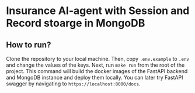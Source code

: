 # Insurance AI-agent with Session and Record stoarge in MongoDB

## How to run?
Clone the repository to your local machine. Then, copy `.env.example` to `.env` and change the values of the keys. Next, run `make run` from the root of the project. This command will build the docker images of the FastAPI backend and MongoDB instance and deploy them locally. 
You can later try FastAPI swagger by navigating to `https://localhost:8000/docs`.
